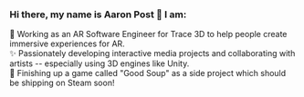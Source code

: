 ### Hi there, my name is Aaron Post 👋 I am:   
🥽 Working as an AR Software Engineer for Trace 3D to help people create immersive experiences for AR.   
✨ Passionately developing interactive media projects and collaborating with artists -- especially using 3D engines like Unity.   
🥣 Finishing up a game called "Good Soup" as a side project which should be shipping on Steam soon!   
